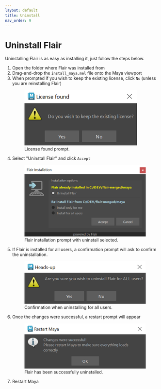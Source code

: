 ```yaml
---
layout: default
title: Uninstall
nav_order: 9
---
```


# Uninstall Flair

Uninstalling Flair is as easy as installing it, just follow the steps below.

1. Open the folder where Flair was installed from
2. Drag-and-drop the `install_maya.mel` file onto the Maya viewport
3. When prompted if you wish to keep the existing license, click `No` (unless you are reinstalling Flair)
    <figure class="aio-ui aio-window">
        <img src="/media/setup/installation_license_confirmation.png" alt="License found prompt">
        <figcaption>License found prompt.</figcaption>
    </figure>
4. Select "Uninstall Flair" and click `Accept`
    <figure class="aio-ui aio-window">
        <img src="/media/uninstall/uninstall.png" alt="Flair installation prompt with uninstall option selected">
        <figcaption>Flair installation prompt with uninstall selected.</figcaption>
    </figure>
5. If Flair is installed for all users, a confirmation prompt will ask to confirm the uninstallation.
    <figure class="aio-ui aio-window">
        <img src="/media/uninstall/confirmation.png" alt="Uninstallation confirmation for All Users">
        <figcaption>Confirmation when uninstalling for all users.</figcaption>
    </figure>
6. Once the changes were successful, a restart prompt will appear
    <figure class="aio-ui aio-window">
        <img src="/media/setup/success.png" alt="Dialog stating that the changes were successful">
        <figcaption>Flair has been successfully uninstalled.</figcaption>
    </figure>
7. Restart Maya

